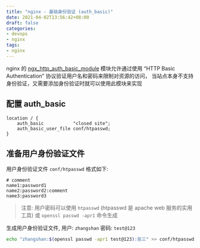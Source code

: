 ```yaml
---
title: "nginx - 基础身份验证 (auth_basic)"
date: 2021-04-02T13:56:42+08:00
draft: false
categories: 
- devops
- nginx
tags:
- nginx
---
```


nginx 的 [ngx_http_auth_basic_module](https://nginx.org/en/docs/http/ngx_http_auth_basic_module.html) 模块允许通过使用 “HTTP Basic Authentication” 协议验证用户名和密码来限制对资源的访问，
当站点本身不支持身份验证，又需要添加身份验证时就可以使用此模块来实现

## 配置 auth_basic

```
location / {
    auth_basic           "closed site";
    auth_basic_user_file conf/htpasswd;
}
```

## 准备用户身份验证文件

用户身份验证文件 `conf/htpasswd` 格式如下:

```
# comment
name1:password1
name2:password2:comment
name3:password3
```

> 注意: 用户密码可以使用 `htpasswd` (htpasswd 是 apache web 服务的实用工具) 或 `openssl passwd -apr1` 命令生成

生成用户身份验证文件, 用户: `zhangshan` 密码: `test@123`

```bash
echo "zhangshan:$(openssl passwd -apr1 test@123):张三" >> conf/htpasswd
```
